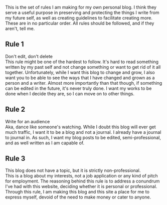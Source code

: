 This is the set of rules I am making for my own personal blog. I think they serve a useful purpose in preserving and protecting the things I write from my future self, as well as creating guidelines to facilitate creating more. These are in no particular order. All rules should be followed, and if they aren't, tell me.

## Rule 1

Don't edit, don't delete  
	This rule might be one of the hardest to follow. It's hard to read something written by my past self and not change something or want to get rid of it all together. Unfortunately, while I want this blog to change and grow, I also want you to be able to see the ways that I have changed and grown as a person and a writer. 
	Almost more importantly than that though, if something can be edited in the future, it's never truly done. I want my works to be done when I decide they are, so I can move on to other things.

## Rule 2

Write for an audience  
	Aka, dance like someone's watching. While I doubt this blog will ever get much traffic, I want it to be a blog and not a journal. I already have a journal to journal in. As such, I want my blog posts to be edited, semi-professional, and as well written as I am capable of.

## Rule 3

This blog does not have a topic, but it is strictly non-professional.  
	This is a blog about my interests, not a job application or any kind of pitch for employment. The reasoning behind this rule is to address a conundrum I've had with this website, deciding whether it is personal or professional. Through this rule, I am making this blog and this site a place for me to express myself, devoid of the need to make money or cater to anyone.